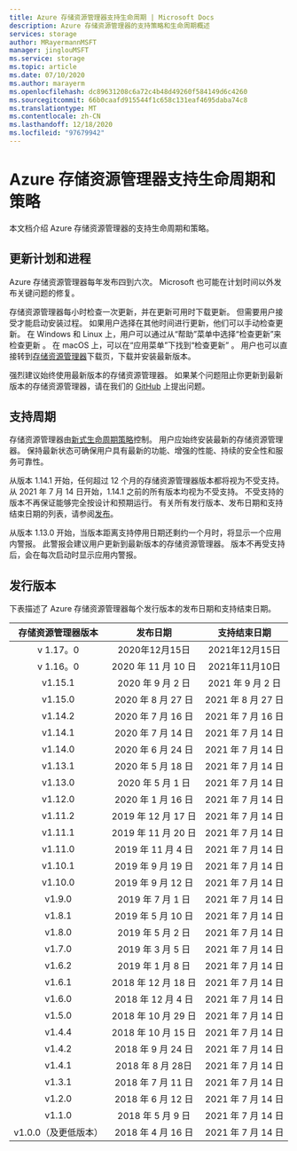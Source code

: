 ```yaml
---
title: Azure 存储资源管理器支持生命周期 | Microsoft Docs
description: Azure 存储资源管理器的支持策略和生命周期概述
services: storage
author: MRayermannMSFT
manager: jinglouMSFT
ms.service: storage
ms.topic: article
ms.date: 07/10/2020
ms.author: marayerm
ms.openlocfilehash: dc89631208c6a72c4b48d49260f584149d6c4260
ms.sourcegitcommit: 66b0caafd915544f1c658c131eaf4695daba74c8
ms.translationtype: MT
ms.contentlocale: zh-CN
ms.lasthandoff: 12/18/2020
ms.locfileid: "97679942"
---
```

# <a name="azure-storage-explorer-support-lifecycle-and-policy"></a>Azure 存储资源管理器支持生命周期和策略

本文档介绍 Azure 存储资源管理器的支持生命周期和策略。

## <a name="update-schedule-and-process"></a>更新计划和进程

Azure 存储资源管理器每年发布四到六次。 Microsoft 也可能在计划时间以外发布关键问题的修复。

存储资源管理器每小时检查一次更新，并在更新可用时下载更新。 但需要用户接受才能启动安装过程。 如果用户选择在其他时间进行更新，他们可以手动检查更新。 在 Windows 和 Linux 上，用户可以通过从“帮助”菜单中选择“检查更新”来检查更新 。 在 macOS 上，可以在“应用菜单”下找到“检查更新” 。 用户也可以直接转到[存储资源管理器](https://azure.microsoft.com/features/storage-explorer/)下载页，下载并安装最新版本。

强烈建议始终使用最新版本的存储资源管理器。 如果某个问题阻止你更新到最新版本的存储资源管理器，请在我们的 [GitHub](https://github.com/microsoft/AzureStorageExplorer) 上提出问题。

## <a name="support-lifecycle"></a>支持周期

存储资源管理器由[新式生命周期策略](https://support.microsoft.com/help/30881/modern-lifecycle-policy)控制。 用户应始终安装最新的存储资源管理器。 保持最新状态可确保用户具有最新的功能、增强的性能、持续的安全性和服务可靠性。

从版本 1.14.1 开始，任何超过 12 个月的存储资源管理器版本都将视为不受支持。 从 2021 年 7 月 14 日开始，1.14.1 之前的所有版本均视为不受支持。 不受支持的版本不再保证能够完全按设计和预期运行。 有关所有发行版本、发布日期和支持结束日期的列表，请参阅[发布](#releases)。

从版本 1.13.0 开始，当版本距离支持停用日期还剩约一个月时，将显示一个应用内警报。 此警报会建议用户更新到最新版本的存储资源管理器。 版本不再受支持后，会在每次启动时显示应用内警报。

## <a name="releases"></a>发行版本

下表描述了 Azure 存储资源管理器每个发行版本的发布日期和支持结束日期。

| 存储资源管理器版本  | 发布日期       | 支持结束日期 |
|:-------------------------:|:------------------:|:-------------------:|
| v 1.17。0                   | 2020年12月15日  | 2021年12月15日   |
| v 1.16。0                   | 2020 年 11 月 10 日  | 2021年11月10日   |
| v1.15.1                   | 2020 年 9 月 2 日  | 2021 年 9 月 2 日   |
| v1.15.0                   | 2020 年 8 月 27 日    | 2021 年 8 月 27 日     |
| v1.14.2                   | 2020 年 7 月 16 日      | 2021 年 7 月 16 日       |
| v1.14.1                   | 2020 年 7 月 14 日      | 2021 年 7 月 14 日       |
| v1.14.0                   | 2020 年 6 月 24 日      | 2021 年 7 月 14 日       |
| v1.13.1                   | 2020 年 5 月 18 日       | 2021 年 7 月 14 日       |
| v1.13.0                   | 2020 年 5 月 1 日        | 2021 年 7 月 14 日       |
| v1.12.0                   | 2020 年 1 月 16 日   | 2021 年 7 月 14 日       |
| v1.11.2                   | 2019 年 12 月 17 日  | 2021 年 7 月 14 日       |
| v1.11.1                   | 2019 年 11 月 20 日  | 2021 年 7 月 14 日       |
| v1.11.0                   | 2019 年 11 月 4 日   | 2021 年 7 月 14 日       |
| v1.10.1                   | 2019 年 9 月 19 日 | 2021 年 7 月 14 日       |
| v1.10.0                   | 2019 年 9 月 12 日 | 2021 年 7 月 14 日       |
| v1.9.0                    | 2019 年 7 月 1 日       | 2021 年 7 月 14 日       |
| v1.8.1                    | 2019 年 5 月 10 日       | 2021 年 7 月 14 日       |
| v1.8.0                    | 2019 年 5 月 2 日        | 2021 年 7 月 14 日       |
| v1.7.0                    | 2019 年 3 月 5 日      | 2021 年 7 月 14 日       |
| v1.6.2                    | 2019 年 1 月 8 日    | 2021 年 7 月 14 日       |
| v1.6.1                    | 2018 年 12 月 18 日  | 2021 年 7 月 14 日       |
| v1.6.0                    | 2018 年 12 月 4 日   | 2021 年 7 月 14 日       |
| v1.5.0                    | 2018 年 10 月 29 日   | 2021 年 7 月 14 日       |
| v1.4.4                    | 2018 年 10 月 15 日   | 2021 年 7 月 14 日       |
| v1.4.2                    | 2018 年 9 月 24 日 | 2021 年 7 月 14 日       |
| v1.4.1                    | 2018 年 8 月 28日    | 2021 年 7 月 14 日       |
| v1.3.1                    | 2018 年 7 月 11 日      | 2021 年 7 月 14 日       |
| v1.2.0                    | 2018 年 6 月 12 日      | 2021 年 7 月 14 日       |
| v1.1.0                    | 2018 年 5 月 9 日        | 2021 年 7 月 14 日       |
| v1.0.0（及更低版本）        | 2018 年 4 月 16 日     | 2021 年 7 月 14 日       |
